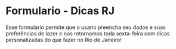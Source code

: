# Formulario - Dicas RJ
 Esse formulario permite que o usario preencha seu dados e suas preferências de lazer e nos retornamos toda sexta-feira com dicas personalizadas do que fazer no Rio de Janeiro!
